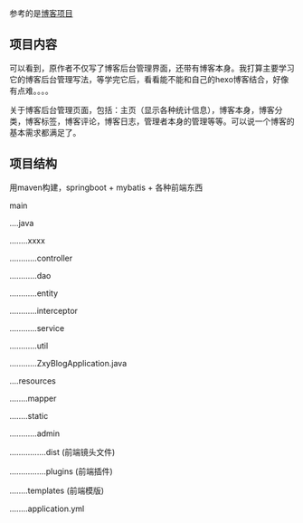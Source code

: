 参考的是[博客项目](https://github.com/ZHENFENG13/My-Blog)
## 项目内容

可以看到，原作者不仅写了博客后台管理界面，还带有博客本身。我打算主要学习它的博客后台管理写法，等学完它后，看看能不能和自己的hexo博客结合，好像有点难。。。。

关于博客后台管理页面，包括：主页（显示各种统计信息），博客本身，博客分类，博客标签，博客评论，博客日志，管理者本身的管理等等。可以说一个博客的基本需求都满足了。

## 项目结构

用maven构建，springboot + mybatis + 各种前端东西

main

....java

........xxxx

............controller

............dao

............entity

............interceptor

............service

............util

............ZxyBlogApplication.java

....resources

........mapper

........static

............admin

................dist (前端镜头文件)

................plugins (前端插件)

........templates (前端模版)

........application.yml
